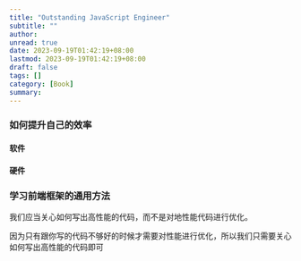 ```yaml
---
title: "Outstanding JavaScript Engineer"
subtitle: ""
author:
unread: true
date: 2023-09-19T01:42:19+08:00
lastmod: 2023-09-19T01:42:19+08:00
draft: false
tags: []
category: [Book]
summary: 
---
```


### 如何提升自己的效率

#### 软件

#### 硬件

### 学习前端框架的通用方法



我们应当关心如何写出高性能的代码，而不是对地性能代码进行优化。

因为只有跟你写的代码不够好的时候才需要对性能进行优化，所以我们只需要关心如何写出高性能的代码即可
